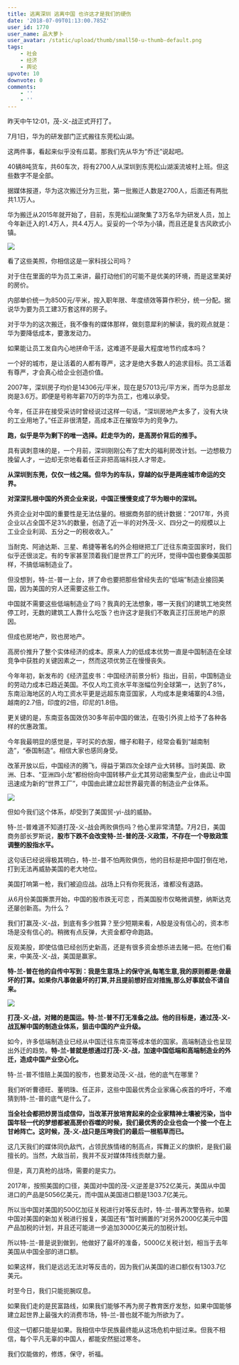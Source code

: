 ```yaml
---
title: 逃离深圳 逃离中国 也许这才是我们的硬伤
date: '2018-07-09T01:13:00.785Z'
user_id: 1770
user_name: 品大萝卜
user_avatar: /static/upload/thumb/small50-u-thumb-default.png
tags:
    - 社会
    - 经济
    - 舆论
upvote: 10
downvote: 0
comments:
    - ''
    - ''
---
```


<div class="show-content-free"><div class="image-package"><div class="image-container" style="background-color: transparent;"><div class="image-container-fill" style=""></div><div class="image-view"></div></div><div class="image-caption"></div></div><p>昨天中午12:01，茂-义-战正式开打了。</p><p>7月1日，华为的研发部门正式搬往东莞松山湖。</p><p>这两件事，看起来似乎没有瓜葛。那我们先从华为“乔迁”说起吧。</p><p>40辆8吨货车，共60车次，将有2700人从深圳到东莞松山湖溪流坡村上班。但这些数字不是全部。</p><p>据媒体报道，华为这次搬迁分为三批，第一批搬迁人数是2700人，后面还有两批共1.1万人。</p><p>华为搬迁从2015年就开始了，目前，东莞松山湖聚集了3万名华为研发人员，加上今年新迁入的1.4万人，共4.4万人。妥妥的一个华为小镇，而且还是复古风欧式小镇。</p><div class="image-package"><div class="image-container" style="background-color: transparent;"><div class="image-container-fill" style=""></div><div class="image-view"><img src="//upload-images.jianshu.io/upload_images/1742248-c51ca13e14f9a2c4?imageMogr2/auto-orient/strip%7CimageView2/2/w/700" style="" class=""></div></div><div class="image-caption"></div></div><p>看了这些美照，你相信这是一家科技公司吗？</p><p>对于住在里面的华为员工来讲，最打动他们的可能不是优美的环境，而是这里美好的房价。</p><p>内部单价统一为8500元/平米，按入职年限、年度绩效等算作积分，统一分配。据说华为要为员工建3万套这样的房子。</p><p>对于华为的这次搬迁，我不像有的媒体那样，做刻意犀利的解读，我的观点就是：华为要降低成本，要激发动力。</p><p>如果能让员工发自内心地拼命干活，这难道不是最大程度地节约成本吗？</p><p>一个好的城市，是让活着的人都有尊严，这才是绝大多数人的追求目标。员工活着有尊严，才会真心给企业创造价值。</p><p>2007年，深圳房子均价是14306元/平米，现在是57013元/平方米，而华为总部龙岗是3.6万。即便是号称年薪70万的华为员工，也难以承受。</p><p>今年，任正非在接受采访时曾经说过这样一句话，“深圳房地产太多了，没有大块的工业用地了。”任正非很清楚，高成本正在摧毁华为的竞争力。</p><p><b>跑，似乎是华为剩下的唯一选择。赶走华为的，是高房价背后的推手。</b></p><p>具有讽刺意味的是，一个月前，深圳刚刚公布了宏大的福利房改计划。一边想极力挽留人才，一边却无奈地看着任正非把高端科技人才带走。</p><p><b>从深圳到东莞，仅仅一线之隔。但华为的车队，穿越的似乎是两座城市命运的交界。</b></p><p><b>对深深扎根中国的外资企业来说，中国正慢慢变成了华为眼中的深圳。</b></p><p>外资企业对中国的重要性是无法估量的。根据商务部的统计数据：“2017年，外资企业以占全国不足3%的数量，创造了近一半的对外茂-义、四分之一的规模以上工业企业利润、五分之一的税收收入。”</p><p>当耐克、阿迪达斯、三星、希捷等著名的外企相继把工厂迁往东南亚国家时，我们似乎还很淡定。有的专家甚至顶着我们是世界工厂的光环，觉得中国也要像美国那样，不搞低端制造业了。</p><p>但没想到，特-兰-普一上台，拼了命也要把那些曾经失去的“低端”制造业接回美国，因为美国的穷人还需要这些工作。</p><p>中国就不需要这些低端制造业了吗？我真的无法想象，哪一天我们的建筑工地突然停工时，无数的建筑工人靠什么吃饭？也许这才是我们不敢真正打压房地产的原因。</p><p>但成也房地产，败也房地产。</p><p>高房价推升了整个实体经济的成本。原来人力的低成本优势一直是中国制造在全球竞争中获胜的关键因素之一，然而这项优势正在慢慢丧失。</p><p>今年年初，新发布的《经济蓝皮书：中国经济前景分析》指出，目前，中国制造业的劳动力成本已趋近美国。不仅人均工资水平年涨幅位列全球第一，达到了8%，东南沿海地区的人均工资水平更是远超东南亚国家，人均成本是柬埔寨的4.3倍，越南的2.7倍，印度的2倍，印尼的1.8倍。</p><p>更关键的是，东南亚各国效仿30多年前中国的做法，在吸引外资上给予了各种各样的优惠政策。</p><p>今年我最明显的感觉是，平时买的衣服，帽子和鞋子，经常会看到“越南制造”，“泰国制造”。相信大家也感同身受。</p><p>改革开放以后，中国经济的腾飞，得益于第四次全球产业大转移。当时美国、欧洲、日本、“亚洲四小龙”都纷纷向中国转移产业尤其劳动密集型产业，由此让中国迅速成为新的“世界工厂”，中国由此建立起世界最完善的制造业产业体系。</p><div class="image-package"><div class="image-container" style="background-color: transparent;"><div class="image-container-fill" style=""></div><div class="image-view"><img src="//upload-images.jianshu.io/upload_images/1742248-cfa089eb91647dfe?imageMogr2/auto-orient/strip%7CimageView2/2/w/700" style="" class=""></div></div><div class="image-caption"></div></div><p>但如今我们这个体系，却受到了美国贸-yi-战的威胁。</p><p>特-兰-普难道不知道打茂-义-战会两败俱伤吗？他心里非常清楚。7月2日，美国商务部长罗斯说，<b>股市下跌不会改变特-兰-普的茂-义政策，不存在一个导致政策调整的股指水平。</b></p><p>这句话已经说得极其明白，特-兰-普不怕两败俱伤，他的目标是把中国打倒在地，打到无法再威胁美国的老大地位。</p><p>美国打响第一枪，我们被迫应战。战场上只有你死我活，谁都没有退路。</p><p>从6月份美国撕票开始，中国的股市跌无可恋 ，而美国股市仅略微调整，纳斯达克还屡创新高。为什么？</p><p>我们打赢茂-义-战，到底有多少胜算？至少短期来看，A股是没有信心的，资本市场是没有信心的。稍微有点反弹，大资金都夺命跑路。</p><p>反观美股，即使估值已经创历史新高，还是有很多资金想杀进去赌一把。在他们看来，中美茂-义-战，美国是赢家。</p><p><b>特-兰-普在他的自传中写到：我是生意场上的保守派,每笔生意,我的原则都是:做最坏的打算。如果你凡事做最坏的打算,并且提前想好应对措施,那么好事就会不请自来。</b></p><div class="image-package"><div class="image-container" style="background-color: transparent;"><div class="image-container-fill" style=""></div><div class="image-view"><img src="//upload-images.jianshu.io/upload_images/1742248-9fec98fe21103b91?imageMogr2/auto-orient/strip%7CimageView2/2/w/700" style="" class=""></div></div><div class="image-caption"></div><p></p></div><p><b>打茂-义-战，对赌的是国运。特-兰-普不打无准备之战。他的目标是，通过茂-义-战瓦解中国的制造业体系，狙击中国的产业升级。</b></p><p>如今，许多低端制造业已经从中国迁往东南亚等成本低的国家。高端制造业也呈现出外迁的趋势。<b>特-兰-普就是想通过打茂-义-战，加速中国低端和高端制造业的外迁，造成中国产业空心化。</b></p><p>特-兰-普不惜赔上美国的股市，也要发动茂-义-战，他的底气在哪里？</p><p>我们听听曹德旺、董明珠、任正非，这些中国最优秀企业家痛心疾首的呼吁，不难猜到特-兰-普的底气是什么了。</p><p><b>当全社会都把炒房当成信仰，当改革开放培育起来的企业家精神土壤被污染，当中国年轻一代的梦想都被高房价吞噬的时候，我们最优秀的企业也会一个接一个在上甘岭阵亡。这时候，茂-义-战只是压垮我们的最后一根稻草而已。</b></p><p>这几天我们的媒体同仇敌忾，占领民族情绪的制高点，挥舞正义的旗帜，是我们最擅长的。当然，大敌当前，我并不反对媒体阵线贡献力量。</p><p>但是，真刀真枪的战场，需要的是实力。</p><p>2017年，按照美国的口径，美国对中国的茂-义逆差是3752亿美元，美国从中国进口的产品是5056亿美元，而中国从美国进口额是1303.7亿美元。</p><p>所以当中国对美国的500亿加征关税进行对等反击时，特-兰-普再次警告称，如果中国对美国的新加关税进行报复，美国还有“暂时搁置的”对另外2000亿美元中国产品加税的计划，并且还可能进一步追加3000亿美元的加税计划。</p><p>所以特-兰-普是说到做到，他做好了最坏的准备，5000亿关税计划，相当于去年美国从中国全部的进口额。</p><p>如果这样，我们是远远无法对等反击的，因为我们从美国的进口额仅有1303.7亿美元。</p><p>时至今日，我们只能扼腕叹息。</p><p>如果我们走的是民富路线，如果我们能够不再为房子教育医疗发愁，如果中国能够建立起世界上最强大的消费市场，特-兰-普也就不能为所欲为了。</p><p>但这一切都只能是如果。我相信中华民族最终能从这场危机中挺过来。但我不相信，每个平凡无辜的中国人，都能安然挺过寒冬。</p><p>我们仅能做的，修炼，保守，祈福。</p></div>
